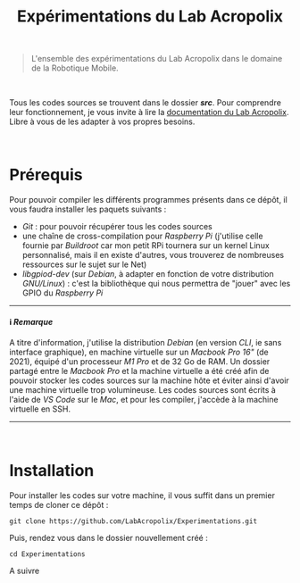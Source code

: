 <h1 align=center>Expérimentations du Lab Acropolix</h1>

<br />


>L'ensemble des expérimentations du Lab Acropolix dans le domaine de la Robotique Mobile.

<br/>

Tous les codes sources se trouvent dans le dossier **_src_**. 
Pour comprendre leur fonctionnement, je vous invite à lire la [documentation du Lab Acropolix]().<br />
Libre à vous de les adapter à vos propres besoins.

<br />

# Prérequis

Pour pouvoir compiler les différents programmes présents dans ce dépôt, il vous faudra installer les paquets suivants :
- _Git_ : pour pouvoir récupérer tous les codes sources
- une chaîne de cross-compilation pour _Raspberry Pi_ (j'utilise celle fournie par _Buildroot_ car mon petit RPi tournera sur un kernel Linux personnalisé, mais il en existe d'autres, vous trouverez de nombreuses ressources sur le sujet sur le Net)
- _libgpiod-dev_ (sur _Debian_, à adapter en fonction de votre distribution _GNU/Linux_) : c'est la bibliothèque qui nous permettra de "jouer" avec les GPIO du _Raspberry Pi_

---
#### ℹ️ _**Remarque**_

A titre d'information, j'utilise la distribution _Debian_ (en version _CLI_, ie sans interface graphique), en machine virtuelle sur un _Macbook Pro 16"_ (de 2021), équipé d'un processeur _M1 Pro_ et de 32 Go de RAM. Un dossier partagé entre le _Macbook Pro_ et la machine virtuelle a été créé afin de pouvoir stocker les codes sources sur la machine hôte et éviter ainsi d'avoir une machine virtuelle trop volumineuse.
Les codes sources sont écrits à l'aide de _VS Code_ sur le _Mac_, et pour les compiler, j'accède à la machine virtuelle en SSH.

---
<br />

# Installation

Pour installer les codes sur votre machine, il vous suffit dans un premier temps de cloner ce dépôt :

```shell
git clone https://github.com/LabAcropolix/Experimentations.git
```

Puis, rendez vous dans le dossier nouvellement créé :
```shell
cd Experimentations
```

A suivre
